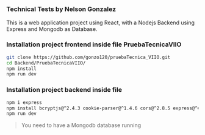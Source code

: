 # 


### Technical Tests by Nelson Gonzalez

This is a web application project using React, with a Nodejs Backend using Express and Mongodb as Database.


### Installation project frontend inside file PruebaTecnicaVIIO

```sh
git clone https://github.com/gonzo120/pruebaTecnica_VIIO.git
cd Backend/PruebaTecnicaVIIO/
npm install
npm run dev
```

### Installation project backend inside file

```sh
npm i express
npm install bcryptjs@^2.4.3 cookie-parser@^1.4.6 cors@^2.8.5 express@^4.19.2 jsonwebtoken@^9.0.2 mongoose@^8.3.2 morgan@^1.10.0 request@^2.88.2 zod@^3.23.4 nodemon@^3.1.0 --save
npm run dev
```
> You need to have a Mongodb database running